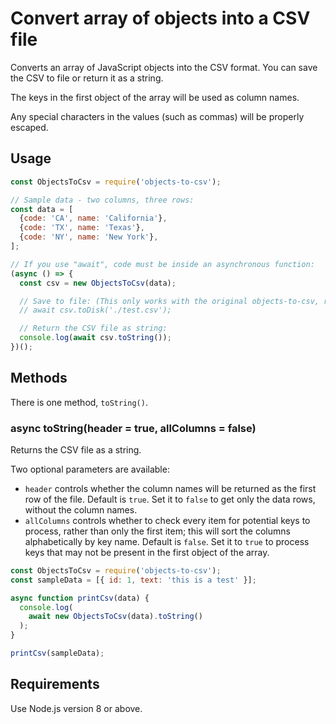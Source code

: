 # Convert array of objects into a CSV file #

Converts an array of JavaScript objects into the CSV format. You can
save the CSV to file or return it as a string.

The keys in the first object of the array will be used as column names.

Any special characters in the values (such as commas) will be properly escaped.

## Usage ##

```js
const ObjectsToCsv = require('objects-to-csv');

// Sample data - two columns, three rows:
const data = [
  {code: 'CA', name: 'California'},
  {code: 'TX', name: 'Texas'},
  {code: 'NY', name: 'New York'},
];

// If you use "await", code must be inside an asynchronous function:
(async () => {
  const csv = new ObjectsToCsv(data);

  // Save to file: (This only works with the original objects-to-csv, removed here for browser use in React)
  // await csv.toDisk('./test.csv');

  // Return the CSV file as string:
  console.log(await csv.toString());
})();
```

## Methods ##

There is one method, `toString()`.

### async toString(header = true, allColumns = false) ###

Returns the CSV file as a string.

Two optional parameters are available:

- `header` controls whether the column names will be
returned as the first row of the file. Default is `true`. Set it to `false` to
get only the data rows, without the column names.
- `allColumns` controls whether to check every item for potential keys to process,
rather than only the first item; this will sort the columns alphabetically by key name.
Default is `false`. Set it to `true` to process keys that may not be present
in the first object of the array.

```js
const ObjectsToCsv = require('objects-to-csv');
const sampleData = [{ id: 1, text: 'this is a test' }];

async function printCsv(data) {
  console.log(
    await new ObjectsToCsv(data).toString()
  );
}

printCsv(sampleData);
```

## Requirements ##

Use Node.js version 8 or above.
